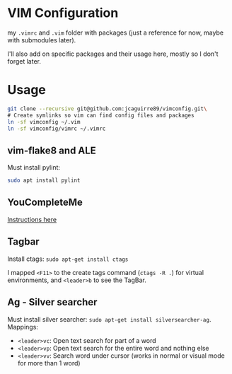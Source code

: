 # VIM Configuration
my `.vimrc` and `.vim` folder with packages (just a reference for now, maybe with submodules later).

I'll also add on specific packages and their usage here, mostly so I don't forget later.

# Usage

```bash
git clone --recursive git@github.com:jcaguirre89/vimconfig.git\
# Create symlinks so vim can find config files and packages
ln -sf vimconfig ~/.vim
ln -sf vimconfig/vimrc ~/.vimrc
```

## vim-flake8 and ALE
Must install pylint:
```bash
sudo apt install pylint
```

## YouCompleteMe
[Instructions here](https://github.com/Valloric/YouCompleteMe#linux-64-bit)

## Tagbar
Install ctags: `sudo apt-get install ctags`

I mapped `<F11>` to the create tags command (`ctags -R .`) for virtual environments, and `<leader>b` to see the TagBar.

## Ag - Silver searcher
Must install silver searcher: `sudo apt-get install silversearcher-ag`. Mappings:
- `<leader>vc`: Open text search for part of a word
- `<leader>vp`: Open text search for the entire word and nothing else
- `<leader>vv`: Search word under cursor (works in normal or visual mode for more than 1 word)
